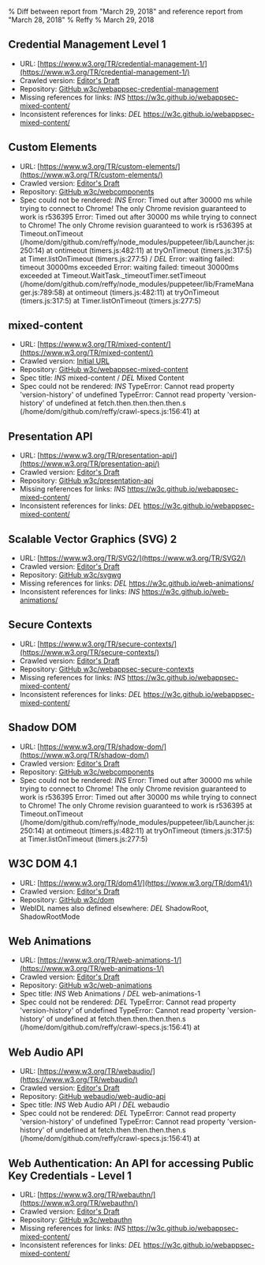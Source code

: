 % Diff between report from "March 29, 2018" and reference report from "March 28, 2018"
% Reffy
% March 29, 2018

## Credential Management Level 1

- URL: [https://www.w3.org/TR/credential-management-1/](https://www.w3.org/TR/credential-management-1/)
- Crawled version: [Editor's Draft](https://w3c.github.io/webappsec-credential-management/)
- Repository: [GitHub w3c/webappsec-credential-management](https://github.com/w3c/webappsec-credential-management)
- Missing references for links: *INS* https://w3c.github.io/webappsec-mixed-content/
- Inconsistent references for links: *DEL* https://w3c.github.io/webappsec-mixed-content/


## Custom Elements

- URL: [https://www.w3.org/TR/custom-elements/](https://www.w3.org/TR/custom-elements/)
- Crawled version: [Editor's Draft](https://w3c.github.io/webcomponents/spec/custom/)
- Repository: [GitHub w3c/webcomponents](https://github.com/w3c/webcomponents)
- Spec could not be rendered: *INS* Error: Timed out after 30000 ms while trying to connect to Chrome! The only Chrome revision guaranteed to work is r536395 Error: Timed out after 30000 ms while trying to connect to Chrome! The only Chrome revision guaranteed to work is r536395
    at Timeout.onTimeout (/home/dom/github.com/reffy/node_modules/puppeteer/lib/Launcher.js:250:14)
    at ontimeout (timers.js:482:11)
    at tryOnTimeout (timers.js:317:5)
    at Timer.listOnTimeout (timers.js:277:5) / *DEL* Error: waiting failed: timeout 30000ms exceeded Error: waiting failed: timeout 30000ms exceeded
    at Timeout.WaitTask._timeoutTimer.setTimeout (/home/dom/github.com/reffy/node_modules/puppeteer/lib/FrameManager.js:789:58)
    at ontimeout (timers.js:482:11)
    at tryOnTimeout (timers.js:317:5)
    at Timer.listOnTimeout (timers.js:277:5)


## mixed-content

- URL: [https://www.w3.org/TR/mixed-content/](https://www.w3.org/TR/mixed-content/)
- Crawled version: [Initial URL](https://www.w3.org/TR/mixed-content/)
- Repository: [GitHub w3c/webappsec-mixed-content](https://github.com/w3c/webappsec-mixed-content)
- Spec title: *INS* mixed-content / *DEL* Mixed Content
- Spec could not be rendered: *INS* TypeError: Cannot read property 'version-history' of undefined TypeError: Cannot read property 'version-history' of undefined
    at fetch.then.then.then.then.s (/home/dom/github.com/reffy/crawl-specs.js:156:41)
    at <anonymous>


## Presentation API

- URL: [https://www.w3.org/TR/presentation-api/](https://www.w3.org/TR/presentation-api/)
- Crawled version: [Editor's Draft](https://w3c.github.io/presentation-api/)
- Repository: [GitHub w3c/presentation-api](https://github.com/w3c/presentation-api)
- Missing references for links: *INS* https://w3c.github.io/webappsec-mixed-content/
- Inconsistent references for links: *DEL* https://w3c.github.io/webappsec-mixed-content/


## Scalable Vector Graphics (SVG) 2

- URL: [https://www.w3.org/TR/SVG2/](https://www.w3.org/TR/SVG2/)
- Crawled version: [Editor's Draft](https://svgwg.org/svg2-draft/)
- Repository: [GitHub w3c/svgwg](https://github.com/w3c/svgwg)
- Missing references for links: *DEL* https://w3c.github.io/web-animations/
- Inconsistent references for links: *INS* https://w3c.github.io/web-animations/


## Secure Contexts

- URL: [https://www.w3.org/TR/secure-contexts/](https://www.w3.org/TR/secure-contexts/)
- Crawled version: [Editor's Draft](https://w3c.github.io/webappsec-secure-contexts/)
- Repository: [GitHub w3c/webappsec-secure-contexts](https://github.com/w3c/webappsec-secure-contexts)
- Missing references for links: *INS* https://w3c.github.io/webappsec-mixed-content/
- Inconsistent references for links: *DEL* https://w3c.github.io/webappsec-mixed-content/


## Shadow DOM

- URL: [https://www.w3.org/TR/shadow-dom/](https://www.w3.org/TR/shadow-dom/)
- Crawled version: [Editor's Draft](https://w3c.github.io/webcomponents/spec/shadow/)
- Repository: [GitHub w3c/webcomponents](https://github.com/w3c/webcomponents)
- Spec could not be rendered: *INS* Error: Timed out after 30000 ms while trying to connect to Chrome! The only Chrome revision guaranteed to work is r536395 Error: Timed out after 30000 ms while trying to connect to Chrome! The only Chrome revision guaranteed to work is r536395
    at Timeout.onTimeout (/home/dom/github.com/reffy/node_modules/puppeteer/lib/Launcher.js:250:14)
    at ontimeout (timers.js:482:11)
    at tryOnTimeout (timers.js:317:5)
    at Timer.listOnTimeout (timers.js:277:5)


## W3C DOM 4.1

- URL: [https://www.w3.org/TR/dom41/](https://www.w3.org/TR/dom41/)
- Crawled version: [Editor's Draft](https://w3c.github.io/dom/)
- Repository: [GitHub w3c/dom](https://github.com/w3c/dom)
- WebIDL names also defined elsewhere: *DEL* ShadowRoot, ShadowRootMode


## Web Animations

- URL: [https://www.w3.org/TR/web-animations-1/](https://www.w3.org/TR/web-animations-1/)
- Crawled version: [Editor's Draft](https://w3c.github.io/web-animations/)
- Repository: [GitHub w3c/web-animations](https://github.com/w3c/web-animations)
- Spec title: *INS* Web Animations / *DEL* web-animations-1
- Spec could not be rendered: *DEL* TypeError: Cannot read property 'version-history' of undefined TypeError: Cannot read property 'version-history' of undefined
    at fetch.then.then.then.then.s (/home/dom/github.com/reffy/crawl-specs.js:156:41)
    at <anonymous>


## Web Audio API

- URL: [https://www.w3.org/TR/webaudio/](https://www.w3.org/TR/webaudio/)
- Crawled version: [Editor's Draft](https://webaudio.github.io/web-audio-api/)
- Repository: [GitHub webaudio/web-audio-api](https://github.com/webaudio/web-audio-api)
- Spec title: *INS* Web Audio API / *DEL* webaudio
- Spec could not be rendered: *DEL* TypeError: Cannot read property 'version-history' of undefined TypeError: Cannot read property 'version-history' of undefined
    at fetch.then.then.then.then.s (/home/dom/github.com/reffy/crawl-specs.js:156:41)
    at <anonymous>


## Web Authentication: An API for accessing Public Key Credentials - Level 1

- URL: [https://www.w3.org/TR/webauthn/](https://www.w3.org/TR/webauthn/)
- Crawled version: [Editor's Draft](https://w3c.github.io/webauthn/)
- Repository: [GitHub w3c/webauthn](https://github.com/w3c/webauthn)
- Missing references for links: *INS* https://w3c.github.io/webappsec-mixed-content/
- Inconsistent references for links: *DEL* https://w3c.github.io/webappsec-mixed-content/


